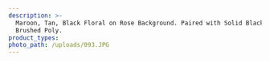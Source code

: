 ```yaml
---
description: >-
  Maroon, Tan, Black Floral on Rose Background. Paired with Solid Black. Double
  Brushed Poly.
product_types:
photo_path: /uploads/093.JPG
---
```

